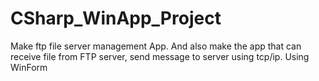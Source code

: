 # CSharp_WinApp_Project
Make ftp file server management App. And also make the app that can receive file from FTP server, send message to server using tcp/ip.
Using WinForm
